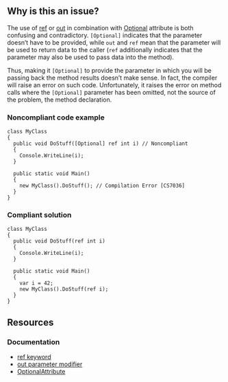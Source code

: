 ## Why is this an issue?
 
The use of [ref](https://learn.microsoft.com/en-us/dotnet/csharp/language-reference/keywords/ref) or [out](https://learn.microsoft.com/en-us/dotnet/csharp/language-reference/keywords/out-parameter-modifier) in combination with [Optional](https://learn.microsoft.com/en-us/dotnet/api/system.runtime.interopservices.optionalattribute) attribute is both confusing and contradictory. `[Optional]` indicates that the parameter doesn’t have to be provided, while `out` and `ref` mean that the parameter will be used to return data to the caller (`ref` additionally indicates that the parameter may also be used to pass data into the method).
 
Thus, making it `[Optional]` to provide the parameter in which you will be passing back the method results doesn’t make sense. In fact, the compiler will raise an error on such code. Unfortunately, it raises the error on method calls where the `[Optional]` parameter has been omitted, not the source of the problem, the method declaration.
 
### Noncompliant code example

    class MyClass
    {
      public void DoStuff([Optional] ref int i) // Noncompliant
      {
        Console.WriteLine(i);
      }
    
      public static void Main()
      {
        new MyClass().DoStuff(); // Compilation Error [CS7036]
      }
    }

### Compliant solution

    class MyClass
    {
      public void DoStuff(ref int i)
      {
        Console.WriteLine(i);
      }
    
      public static void Main()
      {
        var i = 42;
        new MyClass().DoStuff(ref i);
      }
    }

## Resources
 
### Documentation
 
- [ref keyword](https://learn.microsoft.com/en-us/dotnet/csharp/language-reference/keywords/ref)
- [out parameter modifier](https://learn.microsoft.com/en-us/dotnet/csharp/language-reference/keywords/out-parameter-modifier)
- [OptionalAttribute](https://learn.microsoft.com/en-us/dotnet/api/system.runtime.interopservices.optionalattribute)